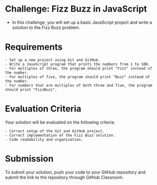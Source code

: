 # Challenge: Fizz Buzz in JavaScript

- In this challenge, you will set up a basic JavaScript project and write a solution to the Fizz Buzz problem.

# Requirements

    - Set up a new project using Git and GitHub.
    - Write a JavaScript program that prints the numbers from 1 to 100.
    - For multiples of three, the program should print "Fizz" instead of the number.
    - For multiples of five, the program should print "Buzz" instead of the number.
    - For numbers that are multiples of both three and five, the program should print "FizzBuzz".

# Evaluation Criteria

Your solution will be evaluated on the following criteria:

    - Correct setup of the Git and GitHub project.
    - Correct implementation of the Fizz Buzz solution.
    - Code readability and organization.

# Submission

To submit your solution, push your code to your GitHub repository and submit the link to the repository through GitHub Classroom.